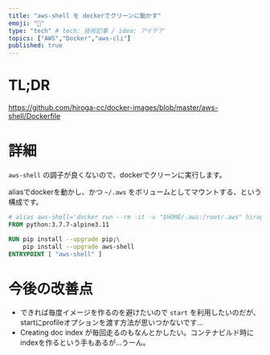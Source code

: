 ```yaml
---
title: "aws-shell を dockerでクリーンに動かす"
emoji: "🔖"
type: "tech" # tech: 技術記事 / idea: アイデア
topics: ["AWS","Docker","aws-cli"]
published: true
---
```

# TL;DR
https://github.com/hiroga-cc/docker-images/blob/master/aws-shell/Dockerfile

# 詳細

`aws-shell` の調子が良くないので、dockerでクリーンに実行します。  

aliasでdockerを動かし、かつ `~/.aws` をボリュームとしてマウントする、という構成です。

```Dockerfile
# alias aws-shell='docker run --rm -it -v "$HOME/.aws:/root/.aws" hiroga/aws-shell:latest'
FROM python:3.7.7-alpine3.11

RUN pip install --upgrade pip;\
    pip install --upgrade aws-shell
ENTRYPOINT [ "aws-shell" ]
```

# 今後の改善点

* できれば毎度イメージを作るのを避けたいので `start` を利用したいのだが、 startにprofileオプションを渡す方法が思いつかないです...
* Creating doc index が毎回走るのもなんとかしたい。コンテナビルド時にindexを作るという手もあるが...うーん。


